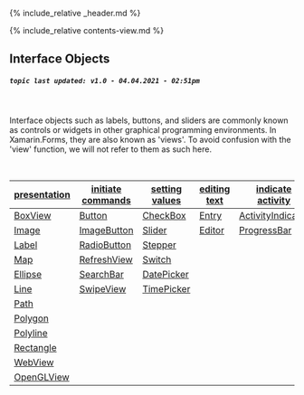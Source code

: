 {% include_relative _header.md %}

{% include_relative contents-view.md %}

Interface Objects
------
##### `topic last updated: v1.0 - 04.04.2021 - 02:51pm`
<br /> 

Interface objects such as labels, buttons, and sliders are commonly known as controls or widgets in other graphical programming environments. In Xamarin.Forms, they are also known as 'views'. To avoid confusion with the 'view' function, we will not refer to them as such here.

<br /> 


| [presentation](view-io-present.html)           | [initiate commands](view-io-initiate.html)        | [setting values](view-io-setting.html)         | [editing text](view-io-edit.html)   | [indicate activity](view-io-indicate.html)                    | [display collections](view-io-display.html)            |
|-----------------------------------------------|--------------------------------------------------|-----------------------------------------------|------------------------------------|--------------------------------------------------------------|-------------------------------------------------------|
| [BoxView](view-if-pr-BoxView.html)       | [Button](view-if-ini-Button.html)           | [CheckBox](view-if-set-CheckBox.html)     | [Entry](view-if-ed-entry.html)   | [ActivityIndicator](view-if-ind-activityindicator.html) | [CarouselView](view-if-di-carouselview.html)     |
| [Image](view-if-pr-Image.html)           | [ImageButton](view-if-ini-ImageButton.html) | [Slider](view-if-set-Slider.html)         | [Editor](view-if-ed-editor.html) | [ProgressBar](view-if-ind-ProgressBar.html)       | [CollectionView](view-if-di-CollectionView.html) |
| [Label](view-if-pr-Label.html)           | [RadioButton](view-if-ini-RadioButton.html) | [Stepper](view-if-set-Stepper.html)       |                                    |                                                              | [IndicatorView](view-if-di-IndicatorView.html)   |
| [Map](view-if-pr-Map.html)                 | [RefreshView](view-if-ini-RefreshView.html) | [Switch](view-if-set-Switch.html)         |                                    |                                                              | [ListView](view-if-di-listview.html)             |
| [Ellipse](view-if-pr-Ellipse.html)       | [SearchBar](view-if-ini-SearchBar.html)     | [DatePicker](view-if-set-DatePicker.html) |                                    |                                                              | [Picker](view-if-di-Picker.html)                 |
| [Line](view-if-pr-Line.html)             | [SwipeView](view-if-ini-Swipeview.html)     | [TimePicker](view-if-set-TimePicker.html) |                                    |                                                              | [TableView](view-if-di-tableview.html)           |
| [Path](view-if-pr-Path.html)             |                                                  |                                               |                                    |                                                              |                                                       |
| [Polygon](view-if-pr-Polygon.html)       |                                                  |                                               |                                    |                                                              |                                                       |
| [Polyline](view-if-pr-Polyline.html)     |                                                  |                                               |                                    |                                                              |                                                       |
| [Rectangle](view-if-pr-Rectangle.html)   |                                                  |                                               |                                    |                                                              |                                                       |
| [WebView](view-if-pr-WebView.html)       |                                                  |                                               |                                    |                                                              |                                                       |
| [OpenGLView](view-if-pr-OpenGLView.html) |                                                  |                                               |                                    |                                                              |                                                       |